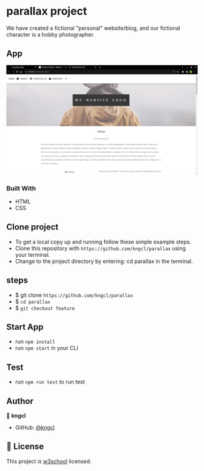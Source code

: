 # parallax project

We have created a fictional "personal" website/blog, and our fictional character is a hobby photographer.

## App

![Home](assets/images/home.png)

### Built With

- HTML
- CSS

## Clone project

- To get a local copy up and running follow these simple example steps.
- Clone this repository with `https://github.com/kngcl/parallax` using your terminal.
- Change to the project directory by entering: cd parallax in the terminal.

## steps

- $ git clone `https://github.com/kngcl/parallax`
- $ `cd parallax`
- $ `git checkout feature`

## Start App

- run `npm install`
- run `npm start` in your CLI

## Test

- run `npm run test` to run test

## Author

👤 **kngcl**

- GitHub: [@kngcl](https://github.com/kngcl/parallax)

## 📝 License

This project is [w3school](./LICENSE) licensed.
